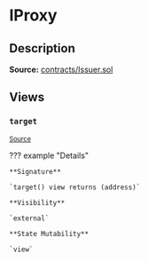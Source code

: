 # IProxy

## Description

**Source:** [contracts/Issuer.sol](https://github.com/Synthetixio/synthetix/tree/v2.52.1-ovm/contracts/Issuer.sol)

## Views

### `target`

<sub>[Source](https://github.com/Synthetixio/synthetix/tree/v2.52.1-ovm/contracts/Issuer.sol#L30)</sub>

??? example "Details"

    **Signature**

    `target() view returns (address)`

    **Visibility**

    `external`

    **State Mutability**

    `view`
